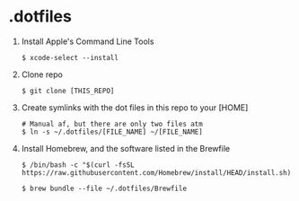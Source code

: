 # .dotfiles

1.  Install Apple's Command Line Tools

        $ xcode-select --install

2.  Clone repo

        $ git clone [THIS_REPO]

3.  Create symlinks with the dot files in this repo to your [HOME]

        # Manual af, but there are only two files atm
        $ ln -s ~/.dotfiles/[FILE_NAME] ~/[FILE_NAME]

4.  Install Homebrew, and the software listed in the Brewfile

        $ /bin/bash -c "$(curl -fsSL https://raw.githubusercontent.com/Homebrew/install/HEAD/install.sh)"

        $ brew bundle --file ~/.dotfiles/Brewfile
